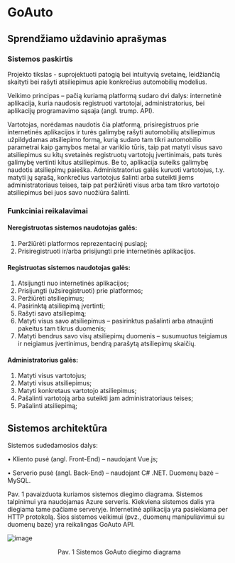 # GoAuto

## Sprendžiamo uždavinio aprašymas

### Sistemos paskirtis

Projekto tikslas - suprojektuoti patogią bei intuityvią svetainę, leidžiančią skaityti bei rašyti atsiliepimus apie konkrečius automobilių modelius.

Veikimo principas – pačią kuriamą platformą sudaro dvi dalys: internetinė aplikacija, kuria naudosis registruoti vartotojai, administratorius, bei aplikacijų programavimo sąsaja (angl. trump. API).

Vartotojas, norėdamas naudotis čia platformą, prisiregistruos prie internetinės aplikacijos ir turės galimybę rašyti automobilių atsiliepimus užpildydamas atsiliepimo formą, kurią sudaro tam tikri automobilio parametrai kaip gamybos metai ar variklio tūris, taip pat matyti visus savo atsiliepimus su kitų svetainės registruotų vartotojų įvertinimais, pats turės galimybę vertinti kitus atsiliepimus. Be to, aplikacija suteiks galimybę naudotis atsiliepimų paieška. Administratorius galės kuruoti vartotojus, t.y. matyti jų sąrašą, konkrečius vartotojus šalinti arba suteikti jiems administratoriaus teises, taip pat peržiūrėti visus arba tam tikro vartotojo atsiliepimus bei juos savo nuožiūra šalinti.

### Funkciniai reikalavimai

#### Neregistruotas sistemos naudotojas galės:
 1.	Peržiūrėti platformos reprezentacinį puslapį;
 2.	Prisiregistruoti ir/arba prisijungti prie internetinės aplikacijos.

#### Registruotas sistemos naudotojas galės:
 1.	Atsijungti nuo internetinės aplikacijos;
 2.	Prisijungti (užsiregistruoti) prie platformos;
 3.	Peržiūrėti atsiliepimus;
 4.	Pasirinktą atsiliepimą įvertinti;
 5.	Rašyti savo atsiliepimą;
 6.	Matyti visus savo atsiliepimus – pasirinktus pašalinti arba atnaujinti pakeitus tam tikrus duomenis;
 7.	Matyti bendrus savo visų atsiliepimų duomenis – susumuotus teigiamus ir neigiamus įvertinimus, bendrą parašytą atsiliepimų       skaičių.

#### Administratorius galės:
 1.	Matyti visus vartotojus;
 2.	Matyti visus atsiliepimus;
 3.	Matyti konkretaus vartotojo atsiliepimus;
 4.	Pašalinti vartotoją arba suteikti jam administratoriaus teises;
 5.	Pašalinti atsiliepimą;

## Sistemos architektūra
Sistemos sudedamosios dalys:

•	Kliento pusė (angl. Front-End) – naudojant Vue.js;

•	Serverio pusė (angl. Back-End) – naudojant C# .NET. Duomenų bazė – MySQL.


Pav. 1 pavaizduota kuriamos sistemos diegimo diagrama. Sistemos talpinimui yra naudojamas Azure serveris. Kiekviena sistemos dalis yra diegiama tame pačiame serveryje. Internetinė aplikacija yra pasiekiama per HTTP protokolą. Šios sistemos veikimui (pvz., duomenų manipuliavimui su duomenų baze) yra reikalingas GoAuto API.

![image](https://user-images.githubusercontent.com/79079004/190923953-9fe4ce91-234b-43f9-9436-2eec6484dedb.png)


<div align="center">Pav. 1 Sistemos GoAuto diegimo diagrama</div>
                                                     



